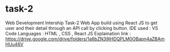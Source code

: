 # task-2
Web Development Intership Task-2
Web App build using React JS to get user and their detail through an API call by clicking button.
IDE used : VS Code
Languages : HTML , CSS , React JS
Explaination link : https://drive.google.com/drive/folders/1a6bZN39lHDQPLM0OBapn4aZBAmHUu46V
